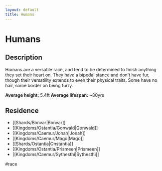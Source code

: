 ```yaml
---
layout: default
title: Humans
---
```


# Humans

## Description
Humans are a versatile race, and tend to be determined to finish anything they set their heart on. They have a bipedal stance and don't have fur, though their versatility extends to even their physical traits. Some have no hair, some border on being furry.

**Average height:** 5.4ft
**Average lifespan:** ~80yrs

## Residence
- [[Shards/Bonvar|Bonvar]]
- [[Kingdoms/Ostantia/Gonwald|Gonwald]]
- [[Kingdoms/Caemur/Jonah|Jonah]]
- [[Kingdoms/Caemur/Mago|Mago]]
- [[Shards/Ostantia|Onstantia]]
- [[Kingdoms/Ostantia/Prismeen|Prismeen]]
- [[Kingdoms/Caemur/Sythesthi|Sythesthi]]

#race 